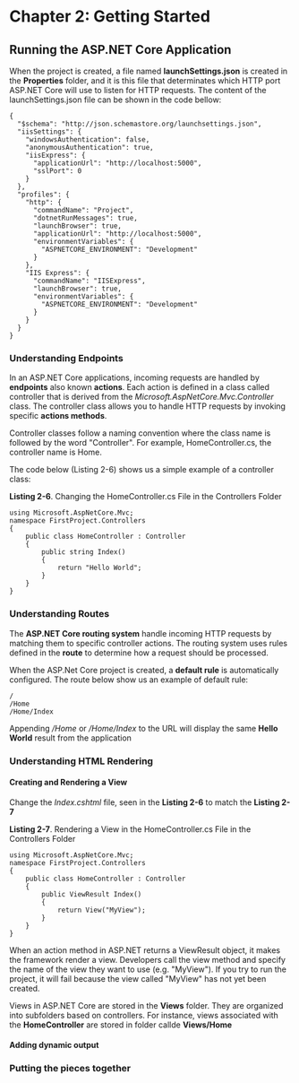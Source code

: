 # Chapter 2: Getting Started

## Running the ASP.NET Core Application

When the project is created, a file named **launchSettings.json** is created in the **Properties** folder, and it is this file that determinates which HTTP port ASP.NET Core will use to listen for HTTP requests. The content of the launchSettings.json file can be shown in the code bellow:

```
{
  "$schema": "http://json.schemastore.org/launchsettings.json",
  "iisSettings": {
    "windowsAuthentication": false,
    "anonymousAuthentication": true,
    "iisExpress": {
      "applicationUrl": "http://localhost:5000",
      "sslPort": 0
    }
  },
  "profiles": {
    "http": {
      "commandName": "Project",
      "dotnetRunMessages": true,
      "launchBrowser": true,
      "applicationUrl": "http://localhost:5000",
      "environmentVariables": {
        "ASPNETCORE_ENVIRONMENT": "Development"
      }
    },
    "IIS Express": {
      "commandName": "IISExpress",
      "launchBrowser": true,
      "environmentVariables": {
        "ASPNETCORE_ENVIRONMENT": "Development"
      }
    }
  }
}
```

### Understanding Endpoints

In an ASP.NET Core applications, incoming requests are handled by **endpoints** also known **actions**. Each action is defined in a class called controller that is derived from the *Microsoft.AspNetCore.Mvc.Controller* class. The controller class allows you to handle HTTP requests by invoking specific **actions methods**.

Controller classes follow a naming convention where the class name is followed by the word "Controller". For example, HomeController.cs, the controller name is Home.

The code below (Listing 2-6) shows us a simple example of a controller class:

**Listing 2-6**. Changing the HomeController.cs File in the Controllers Folder

```
using Microsoft.AspNetCore.Mvc;
namespace FirstProject.Controllers
{
    public class HomeController : Controller
    {
        public string Index()
        {
            return "Hello World";
        }
    }
}
```

### Understanding Routes

The **ASP.NET Core routing system** handle incoming HTTP requests by matching them to specific controller actions. The routing system uses rules defined in the **route** to determine how a request should be processed.

When the ASP.Net Core project is created, a **default rule** is automatically configured. The route below show us an example of default rule:

```
/
/Home
/Home/Index
```

Appending */Home* or */Home/Index* to the URL will display the same **Hello World** result from the application

### Understanding HTML Rendering

#### Creating and Rendering a View

Change the *Index.cshtml* file, seen in the **Listing 2-6** to match the **Listing 2-7**

**Listing 2-7**. Rendering a View in the HomeController.cs File in the Controllers Folder

```
using Microsoft.AspNetCore.Mvc;
namespace FirstProject.Controllers
{
    public class HomeController : Controller
    {
        public ViewResult Index()
        {
            return View("MyView");
        }
    }
}
```

When an action method in ASP.NET returns a ViewResult object, it makes the framework render a view. Developers call the view method and specify the name of the view they want to use (e.g. "MyView"). If you try to run the project, it will fail because the view called "MyView" has not yet been created.

Views in ASP.NET Core are stored in the **Views** folder. They are organized into subfolders based on controllers. For instance, views associated with the **HomeController** are stored in folder callde **Views/Home**
<!--
# Chapter 2: Getting Started
## Running the ASP.NET Core Application
### Putting the pieces together
#### Creating and Rendering a View
-->


#### Adding dynamic output

### Putting the pieces together
